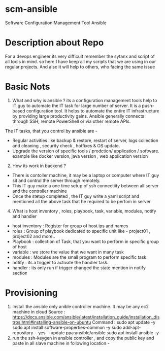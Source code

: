 # scm-ansible
Software Configuration Management Tool  Ansible 
# Description about Repo  
For a devops engineer its very difficult remember  the sytanx and script of all tools in mind. so here I  have keep all my scripts that we are using in our regular projects. And also it will help to others, who facing the same issue 

# Basic Nots 
1) What and why  is ansible  ?
its a configuration management tools help to IT guy to automate the IT task for large number of server.
It is a push-based configuration tool. It helps to automate the entire IT infrastructure by providing large productivity gains. Ansible generally connects through SSH, remote PowerShell or via other remote APIs.

The IT tasks, that you control by ansible are   -
  - Regular activities like backup & restore, restart of server, logs collection and cleaning , security check , hotfixes & OS update. 
  - Upgrade the version of specific tools / prodction/ application / software. example like docker version, java version , web application version 
2) How its work in backend ? 
  - There is contoller machine, it may be a laptop or computer where IT guy sit and control the server through remotely. 
  - This IT guy  make a one time setup of ssh connectiity  between all server and the controller machine 
  - Once the stetup completed , the IT guy write a yaml script and mentioned all the above task that he required to be perfom in server

4)  What is  host inventory , roles, playbook, task, variable, modules, notify and handler 
  - host inventory : Register for group of host ips and names 
  - roles :  Group of playbook dedicated to specific unit like - project01 , project02 and more.. 
  - Playbook : collection of Task, that you want to perform  in specific group of  host 
  - variable : we store the value that we want in many task   
  - modules : Modules are the small program to perform specific task
  - notify : its a trigger  to activate the handler task. 
  - handler : its only run if  trigger changed the state mention in notify section

# Provisioning
  1. Install the ansible only anible controller machine. It may be any ec2 machine in cloud
  Source :  https://docs.ansible.com/ansible/latest/installation_guide/installation_distros.html#installing-ansible-on-ubuntu
  Command :
   sudo apt update -y
   sudo apt install software-properties-common -y
   sudo add-apt-repository --yes --update ppa:ansible/ansible
   sudo apt install ansible -y
  2. run the ssh-keygen in ansible controller , and copy the public key and paste in all slave machine in following location -
    
